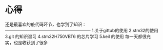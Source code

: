 # 心得

还是最喜欢的敲代码环节，也学到了知识：
————————————————————
1.关于gittub的使用
2.stm32的使用
3.git 的知识温习
4.stm32H750VBT6 的芯片学习
5.keil 的使用
每一天都很充实，也是收获到了很多
